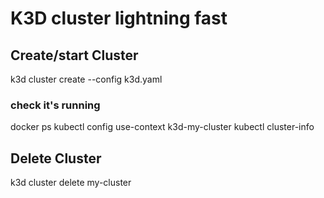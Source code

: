 # K3D cluster lightning fast

## Create/start Cluster
k3d cluster create --config k3d.yaml 

### check it's running
docker ps
kubectl config use-context k3d-my-cluster
kubectl cluster-info

## Delete Cluster
k3d cluster delete my-cluster

